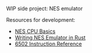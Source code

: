 WIP side project: NES emulator

Resources for development:

- [NES CPU Basics](https://yizhang82.dev/nes-emu-cpu)
- [Writing NES Emulator in Rust](https://bugzmanov.github.io/nes_ebook/)
- [6502 Instruction Reference](https://www.masswerk.at/6502/6502_instruction_set.html)
